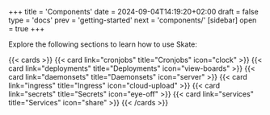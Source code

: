 +++
title = 'Components'
date = 2024-09-04T14:19:20+02:00
draft = false
type = 'docs'
prev = 'getting-started'
next = 'components/'
[sidebar]
open = true
+++

Explore the following sections to learn how to use Skate:

<!--more-->

{{< cards >}}
{{< card link="cronjobs" title="Cronjobs" icon="clock" >}}
{{< card link="deployments" title="Deployments" icon="view-boards" >}}
{{< card link="daemonsets" title="Daemonsets" icon="server" >}}
{{< card link="ingress" title="Ingress" icon="cloud-upload" >}}
{{< card link="secrets" title="Secrets" icon="eye-off" >}}
{{< card link="services" title="Services" icon="share" >}}
{{< /cards >}}